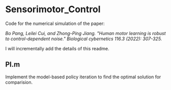 # Sensorimotor_Control

Code for the numerical simulation of the paper:

*Bo Pang, Leilei Cui, and Zhong-Ping Jiang. "Human motor learning is robust to control-dependent noise." Biological cybernetics 116.3 (2022): 307-325.*

I will incrementally add the details of this readme.

## PI.m

Implement the model-based policy iteration to find the optimal solution for comparision.
